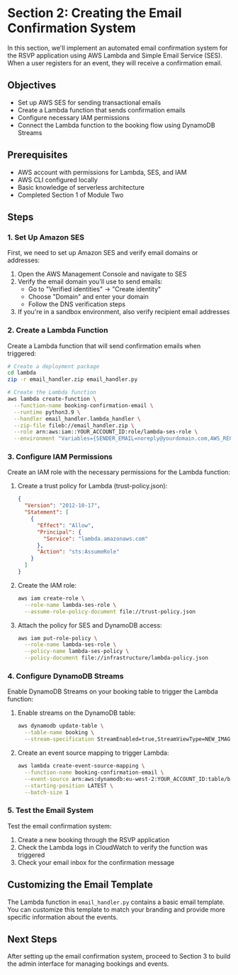 # Section 2: Creating the Email Confirmation System

In this section, we'll implement an automated email confirmation system for the RSVP application using AWS Lambda and Simple Email Service (SES). When a user registers for an event, they will receive a confirmation email.

## Objectives

- Set up AWS SES for sending transactional emails
- Create a Lambda function that sends confirmation emails
- Configure necessary IAM permissions
- Connect the Lambda function to the booking flow using DynamoDB Streams

## Prerequisites

- AWS account with permissions for Lambda, SES, and IAM
- AWS CLI configured locally
- Basic knowledge of serverless architecture
- Completed Section 1 of Module Two

## Steps

### 1. Set Up Amazon SES

First, we need to set up Amazon SES and verify email domains or addresses:

1. Open the AWS Management Console and navigate to SES
2. Verify the email domain you'll use to send emails:
   - Go to "Verified identities" → "Create identity"
   - Choose "Domain" and enter your domain
   - Follow the DNS verification steps
3. If you're in a sandbox environment, also verify recipient email addresses

### 2. Create a Lambda Function

Create a Lambda function that will send confirmation emails when triggered:

```bash
# Create a deployment package
cd lambda
zip -r email_handler.zip email_handler.py

# Create the Lambda function
aws lambda create-function \
  --function-name booking-confirmation-email \
  --runtime python3.9 \
  --handler email_handler.lambda_handler \
  --zip-file fileb://email_handler.zip \
  --role arn:aws:iam::YOUR_ACCOUNT_ID:role/lambda-ses-role \
  --environment "Variables={SENDER_EMAIL=noreply@yourdomain.com,AWS_REGION=eu-west-1}"
```

### 3. Configure IAM Permissions

Create an IAM role with the necessary permissions for the Lambda function:

1. Create a trust policy for Lambda (trust-policy.json):
   ```json
   {
     "Version": "2012-10-17",
     "Statement": [
       {
         "Effect": "Allow",
         "Principal": {
           "Service": "lambda.amazonaws.com"
         },
         "Action": "sts:AssumeRole"
       }
     ]
   }
   ```

2. Create the IAM role:
   ```bash
   aws iam create-role \
     --role-name lambda-ses-role \
     --assume-role-policy-document file://trust-policy.json
   ```

3. Attach the policy for SES and DynamoDB access:
   ```bash
   aws iam put-role-policy \
     --role-name lambda-ses-role \
     --policy-name lambda-ses-policy \
     --policy-document file://infrastructure/lambda-policy.json
   ```

### 4. Configure DynamoDB Streams

Enable DynamoDB Streams on your booking table to trigger the Lambda function:

1. Enable streams on the DynamoDB table:
   ```bash
   aws dynamodb update-table \
     --table-name booking \
     --stream-specification StreamEnabled=true,StreamViewType=NEW_IMAGE
   ```

2. Create an event source mapping to trigger Lambda:
   ```bash
   aws lambda create-event-source-mapping \
     --function-name booking-confirmation-email \
     --event-source arn:aws:dynamodb:eu-west-2:YOUR_ACCOUNT_ID:table/booking/stream/TIMESTAMP \
     --starting-position LATEST \
     --batch-size 1
   ```

### 5. Test the Email System

Test the email confirmation system:

1. Create a new booking through the RSVP application
2. Check the Lambda logs in CloudWatch to verify the function was triggered
3. Check your email inbox for the confirmation message

## Customizing the Email Template

The Lambda function in `email_handler.py` contains a basic email template. You can customize this template to match your branding and provide more specific information about the events.

## Next Steps

After setting up the email confirmation system, proceed to Section 3 to build the admin interface for managing bookings and events.